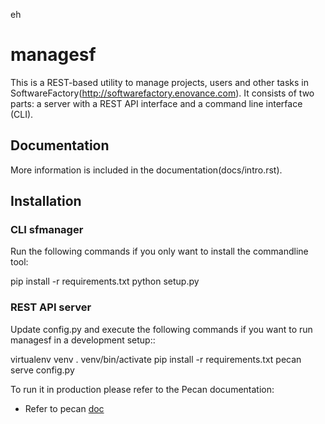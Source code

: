 eh
# managesf

This is a REST-based utility to manage projects, users and other tasks in
SoftwareFactory(http://softwarefactory.enovance.com).
It consists of two parts: a server with a REST API interface and a command line
interface (CLI).

## Documentation

More information is included in the documentation(docs/intro.rst).

## Installation

### CLI sfmanager

Run the following commands if you only want to install the commandline tool:

 pip install -r requirements.txt
 python setup.py

### REST API server

Update config.py and execute the following commands if you want to run managesf in a development setup::

 virtualenv venv
 . venv/bin/activate
 pip install -r requirements.txt
 pecan serve config.py

To run it in production please refer to the Pecan documentation:

* Refer to pecan [doc](http://pecan.readthedocs.org/en/latest/deployment.html#deployment)
